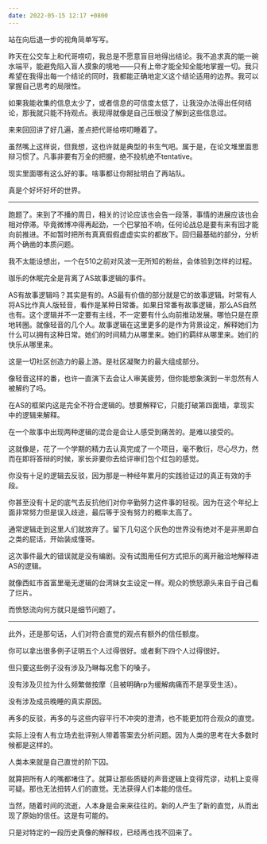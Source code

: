 ```yaml
---
date: 2022-05-15 12:17 +0800
---
```

<!-- more -->

站在向后退一步的视角简单写写。

昨天在公交车上和代哥唠叨，我总是不愿意盲目地得出结论。我不追求真的能一碗水端平，能避免陷入盲人摸象的境地——只有上帝才能全知全能地掌握一切。我只希望在我得出每一个结论的同时，我都能正确地定义这个结论适用的边界。我可以掌握自己思考的局限性。

如果我能收集的信息太少了，或者信息的可信度太低了，让我没办法得出任何结论，那我就只能不持观点。表现得就像是自己压根没了解到这些信息过。

来来回回讲了好几遍，差点把代哥给唠叨睡着了。

虽然嘴上这样说，但我想，这也许就是典型的书生气吧。属于是，在论文堆里面思辩习惯了。凡事非要有万全的把握，绝不投机绝不tentative。

现实里面哪有这么好的事。啥事都让你掰扯明白了再站队。

真是个好坏好坏的世界。

----

跑题了。来到了不播的周日，相关的讨论应该也会告一段落，事情的进展应该也会相对停滞。毕竟微博冲得再起劲，一个巴掌拍不响，任何论战总是要有来有回才能向前推进。不如暂时把所有真真假假虚虚实实的都放下。回归最基础的部分，分析两个确凿的本质问题。

我不太能设想出，一个在510之前对风波一无所知的粉丝，会体验到怎样的过程。

珈乐的休眠完全是背离了AS故事逻辑的事件。

AS有故事逻辑吗？其实是有的。AS最有价值的部分就是它的故事逻辑。时常有人将AS比作真人版轻音，看作是某种日常番。如果日常番有故事逻辑，那么AS自然也有。这个逻辑并不一定要有主线，不一定要有什么向前推动发展。哪怕只是在原地转圈。就像轻音的几个人。故事逻辑在这里更多的是作为背景设定，解释她们为什么可以拥有这种日常。她们的时间精力从哪里来。她们的羁绊从哪里来。她们的快乐从哪里来。

这是一切社区创造力的最上游。是社区凝聚力的最大组成部分。

像轻音这样的番，也许一直演下去会让人审美疲劳，但你能想象演到一半忽然有人被解约了吗。

在AS的框架内这是完全不符合逻辑的。想要解释它，只能打破第四面墙，拿现实中的逻辑来解释。

在一个故事中出现两种逻辑的混合是会让人感受到痛苦的。是难以接受的。

这就像是，花了一个学期的精力去认真完成了一个项目，毫不敷衍，尽心尽力，然而在即将答辩的时候，家长非要你去给评审们包个红包的感觉。

你没有十足的逻辑去反驳，因为那是一种经年累月的实践验证过的真正有效的手段。

你甚至没有十足的底气去反抗他们对你辛勤努力这件事的轻视。因为在这个年纪上面非常努力但是误入歧途，最后等于没有努力的概率太高了。

通常逻辑走到这里人们就放弃了。留下几句这个灰色的世界没有绝对不是非黑即白之类的屁话，开始装成懂哥。

这次事件最大的错误就是没有编剧。没有试图用任何方式把乐的离开融洽地解释进AS的逻辑。

就像西虹市首富里毫无逻辑的台湾妹女主设定一样。观众的愤怒源头来自于自己看了烂片。

而愤怒流向何方就只是细节问题了。

----

此外，还是那句话，人们对符合直觉的观点有额外的信任额度。

你可以拿出很多例子证明五个人过得很好。或者剩下四个人过得很好。

但只要这些例子没有涉及乃琳每况愈下的嗓子。

没有涉及贝拉为什么频繁做按摩（且被明确rp为缓解病痛而不是享受生活）。

没有涉及成员晚睡的真实原因。

再多的反驳，再多的与这些内容平行不冲突的澄清，也不能更加符合观众的直觉。

实际上没有人有立场去批评别人带着答案去分析问题。因为人类的思考在大多数时候都是这样的。

人类本来就是自己直觉的阶下囚。

就算把所有人的嘴都堵住了。就算让那些质疑的声音逻辑上变得荒谬，动机上变得可疑。那也无法扭转人们的直觉。无法获得人们本能的信任。

当然，随着时间的流逝，人本身是会来来往往的。新的人产生了新的直觉，从而出现了原始的信任。这是有可能的。

只是对特定的一段历史真像的解释权，已经再也找不回来了。